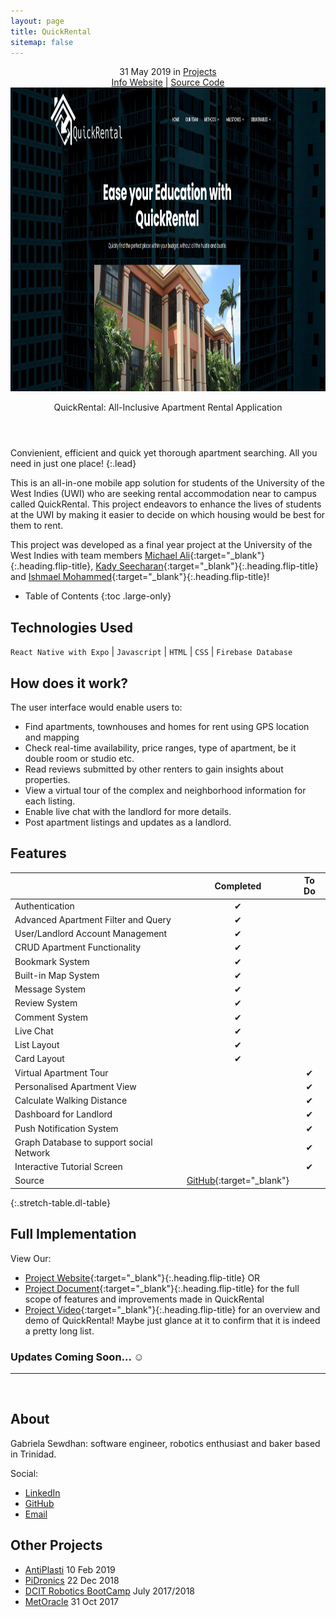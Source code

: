 ```yaml
---
layout: page
title: QuickRental
sitemap: false
---
```

<!-- <a class="external" href="https://hydejack.com/" property="sameAs">Website</a> -->
<!-- <p class="note" title="Attention">A custom label.</p> -->
<div markdown="0">
  <header>
    <!-- <h1 class="post-title flip-project-title"> QuickRental</h1> -->
    <div class ="row_project">
      <div class="column_project_l">
        <div class="post-date"> 
          <time datetime="2020-05-31T00:00:00+00:00">31 May 2019</time> in <a href="/projects/" class="flip-title">Projects</a>
        </div>
      </div>
      <div class="column_project_l2">
        <a href="https://quick-rental-project-website.herokuapp.com/index.html" target="_blank" class="external heading flip-title">Info Website</a> |
        <a href="https://github.com/quickrentalteam" target="_blank" class="external heading flip-title">Source Code</a>
      </div>
    </div>
    <div class="lead aspect-ratio sixteen-nine flip-project-img"> 
      <img src="/images/projects/quickrental/apartmentapp2.png" alt="QuickRental" width="864" height="486" loading="lazy">
    </div>
    <p class="note-sm" title="QuickRental"> QuickRental: All-Inclusive Apartment Rental Application </p>
  </header>
</div>


Convienient, efficient and quick yet thorough apartment searching. All you need in just one place!
{:.lead}

This is an all-in-one mobile app solution for students of the University of the West Indies (UWI) who are seeking rental accommodation near to campus called QuickRental. This project endeavors to enhance the lives of students at the UWI by making it easier to decide on which housing would be best for them to rent.

This project was developed as a final year project at the University of the West Indies with team members [Michael Ali](https://www.linkedin.com/in/michael-ali-79531932/){:target="_blank"}{:.heading.flip-title}, [Kady Seecharan](https://www.linkedin.com/in/kady-seecharan-a7a03a1a0/){:target="_blank"}{:.heading.flip-title} and [Ishmael Mohammed](https://www.linkedin.com/in/ishmael-mohammed-00567918a/){:target="_blank"}{:.heading.flip-title}!

- Table of Contents
{:toc .large-only}


## Technologies Used
`React Native with Expo` | `Javascript` | `HTML` | `CSS` | `Firebase Database`
<!-- {:.faded} -->

## How does it work?
The user interface would enable users to:
- Find apartments, townhouses and homes for rent using GPS location and mapping
- Check real-time availability, price ranges, type of apartment, be it double room or studio etc.
- Read reviews submitted by other renters to gain insights about properties.
- View a virtual tour of the complex and neighborhood information for each listing. 
- Enable live chat with the landlord for more details. 
- Post apartment listings and updates as a landlord.

## Features

|                                         | Completed | To Do   |
|:----------------------------------------|:---------:|:-------:|
| Authentication                          | &#x2714;  |         |
| Advanced Apartment Filter and Query     | &#x2714;  |         |
| User/Landlord Account Management        | &#x2714;  |         |
| CRUD Apartment Functionality            | &#x2714;  |         |
| Bookmark System                         | &#x2714;  |         |
| Built-in Map System                     | &#x2714;  |         |
| Message System                          | &#x2714;  |         |
| Review System                           | &#x2714;  |         |
| Comment System                          | &#x2714;  |         |
| Live Chat                               | &#x2714;  |         |
| List Layout                             | &#x2714;  |         |
| Card Layout                             | &#x2714;  |         |
| Virtual Apartment Tour                  |           | &#x2714;|
| Personalised Apartment View             |           | &#x2714;|
| Calculate Walking Distance              |           | &#x2714;|
| Dashboard for Landlord                  |           | &#x2714;|
| Push Notification System                |           | &#x2714;|
| Graph Database to support social Network|           | &#x2714;|
| Interactive Tutorial Screen             |           | &#x2714;|
| Source                                  | [GitHub](https://github.com/quickrentalteam){:target="_blank"} 
{:.stretch-table.dl-table}
 

## Full Implementation

View Our:
- [Project Website](https://quick-rental-project-website.herokuapp.com/final-report.html){:target="_blank"}{:.heading.flip-title} OR
- [Project Document](https://docs.google.com/document/d/1x6pquztfBMKPRq7Z2c1AhgS2I1rwo8vd65kQ-VqxPWY/edit?usp=sharing){:target="_blank"}{:.heading.flip-title} for the full scope of features and improvements made in QuickRental 
- [Project Video](https://youtu.be/WOppO_66oSE){:target="_blank"}{:.heading.flip-title} for an overview and demo of QuickRental!
Maybe just glance at it to confirm that it is indeed a pretty long list.

### Updates Coming Soon... :relaxed:


<div markdown="0">
  <hr class="dingbat related">
  <aside class="about related mt4 mb4" role="complementary">
    <div class="author mt4"> 
      <img src="/images/gabieicon_128.png" srcset="/images/gabieicon_128.png 1x,/images/gabieicon_256.png 2x" alt="<Gabriela> <Sewdhan>" class="avatar" width="120" height="120" loading="lazy" style="opacity: 0;">
      <h2 class="page-title hr-bottom"> About</h2>
      <p>Gabriela Sewdhan: software engineer, robotics enthusiast and baker based in Trinidad.</p>
      <div class="sidebar-social"> <span class="sr-only">Social:</span>
        <ul>
          <li> 
            <a href="https://www.linkedin.com/in/gabriela-sewdhan-3ba495120" target="_blank" title="LinkedIn" class="no-mark-external"> <span class="icon-linkedin2"></span> <span class="sr-only">LinkedIn</span> </a>
          </li>
          <li> 
            <a href="https://github.com/GabrielaSewdhan" target="_blank" title="GitHub" class="no-mark-external"> <span class="icon-github"></span> <span class="sr-only">GitHub</span> </a>
          </li>
          <li> 
            <a href="mailto:gabiems13@gmail.com" target="_blank" title="Email" class="no-mark-external"> <span class="icon-mail"></span> <span class="sr-only">Email</span> </a>
          </li>
        </ul>
      </div>
    </div>
  </aside>
  <aside class="related mb4" role="complementary">
    <h2 class="hr-bottom">Other Projects</h2>
    <ul class="related-posts">
      <li class="h4">
        <a href="/projectlist/AntiPlasti/" class="flip-title"><span>AntiPlasti</span></a> <time class="faded fine" datetime="2020-07-03T00:00:00+00:00">10 Feb 2019</time>
      </li>
      <li class="h4"> 
        <a href="/projectlist/PiDronics/" class="flip-title"><span>PiDronics</span></a> <time class="faded fine" datetime="2018-06-01T00:00:00+00:00">22 Dec 2018</time>
      </li>
      <li class="h4"> 
        <a href="/projectlist/dcitCamp-2017-2018/" class="flip-title"><span>DCIT Robotics BootCamp</span></a> <time class="faded fine" datetime="2017-11-23T00:00:00+00:00">July 2017/2018</time>
      </li>
      <li class="h4"> 
        <a href="/projectlist/MetOracle/" class="flip-title"><span>MetOracle</span></a> <time class="faded fine" datetime="2017-11-23T00:00:00+00:00">31 Oct 2017</time>
      </li>
    </ul>
  </aside>
</div>
